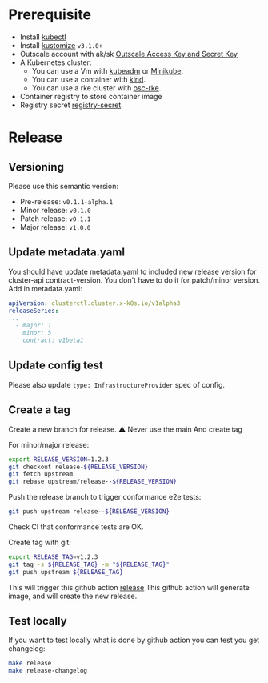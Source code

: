 
# Prerequisite 
- Install [kubectl][kubectl]
- Install [kustomize][kustomize]  `v3.1.0+`
- Outscale account with ak/sk [Outscale Access Key and Secret Key][Outscale Access Key and Secret Key]
- A Kubernetes cluster:
    - You can use a Vm with [kubeadm][kubeadm] or [Minikube][Minikube]. 
    - You can use a container with [kind][kind]. 
    - You can use a rke cluster with [osc-rke][osc-rke].
- Container registry to store container image
- Registry secret [registry-secret][registry-secret]


# Release
## Versioning
Please use this semantic version:
- Pre-release: `v0.1.1-alpha.1`
- Minor release: `v0.1.0`
- Patch release: `v0.1.1`
- Major release: `v1.0.0`

## Update metadata.yaml
You should have update metadata.yaml to included new release version for cluster-api contract-version. You don't have to do it for patch/minor version.
Add in metadata.yaml:
```yaml
apiVersion: clusterctl.cluster.x-k8s.io/v1alpha3
releaseSeries:
...
  - major: 1
    minor: 5
    contract: v1beta1
```
## Update config test
Please also update `type: InfrastructureProvider` spec of config.

## Create a tag
Create a new branch for release.
:warning: Never use the main
And create tag

For minor/major release:
```bash
export RELEASE_VERSION=1.2.3
git checkout release-${RELEASE_VERSION}
git fetch upstream
git rebase upstream/release--${RELEASE_VERSION}
```

Push the release branch to trigger conformance e2e tests:
```bash
git push upstream release--${RELEASE_VERSION}
```

Check CI that conformance tests are OK.

Create tag with git:
```bash
export RELEASE_TAG=v1.2.3
git tag -s ${RELEASE_TAG} -m "${RELEASE_TAG}"
git push upstream ${RELEASE_TAG}
```

This will trigger this github action [release][release]
This github action will generate image, and will create the new release.

## Test locally
If you want to test locally what is done by github action you can test you get changelog:
```bash
make release
make release-changelog
```




<!-- References -->
[kubectl]: https://kubernetes.io/docs/tasks/tools/install-kubectl/
[kustomize]: https://github.com/kubernetes-sigs/kustomize/releases
[kind]: https://github.com/kubernetes-sigs/kind#installation-and-usage
[kubeadm]: https://kubernetes.io/fr/docs/setup/production-environment/tools/kubeadm/install-kubeadm/
[Outscale Access Key and Secret Key]: https://wiki.outscale.net/display/EN/Creating+an+Access+Key
[osc-rke]: https://github.com/outscale-dev/osc-k8s-rke-cluster
[Minikube]: https://kubernetes.io/docs/tasks/tools/install-minikube/
[cluster-api]: https://cluster-api.sigs.k8s.io/developer/providers/implementers-guide/building_running_and_testing.html
[release]: https://github.com/outscale-dev/cluster-api-provider-outscale/blob/main/.github/workflows/release.yml 
[registry-secret]: https://kubernetes.io/fr/docs/tasks/configure-pod-container/pull-image-private-registry/

